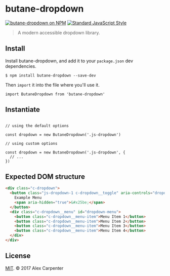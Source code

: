# butane-dropdown

[![butane-dropdown on NPM](https://img.shields.io/npm/v/butane-dropdown.svg?style=flat-square)](https://www.npmjs.com/package/butane-dropdown) [![Standard JavaScript Style](https://img.shields.io/badge/code_style-standard-brightgreen.svg?style=flat-square)](http://standardjs.com/)

> A modern accessible dropdown library.

## Install

Install butane-dropdown, and add it to your `package.json` dev dependencies.

```
$ npm install butane-dropdown --save-dev
```

Then `import` it into the file where you'll use it.

```es6
import ButaneDropdown from 'butane-dropdown'
```

## Instantiate

```es6

// using the default options

const dropdown = new ButaneDropdown('.js-dropdown')

// using custom options

const dropdown = new ButaneDropdown('.js-dropdown', {
  // ...
})
```

## Expected DOM structure

```html
<div class="c-dropdown">
  <button class="js-dropdown-1 c-dropdown__toggle" aria-controls="dropdown-menu">
    Example Menu
    <span aria-hidden="true">&#x25be;</span>
  </button>
  <div class="c-dropdown__menu" id="dropdown-menu">
    <button class="c-dropdown__menu-item">Menu Item 1</button>
    <button class="c-dropdown__menu-item">Menu Item 2</button>
    <button class="c-dropdown__menu-item">Menu Item 3</button>
    <button class="c-dropdown__menu-item">Menu Item 4</button>
  </div>
</div>
```

## License

[MIT](https://opensource.org/licenses/MIT). © 2017 Alex Carpenter
